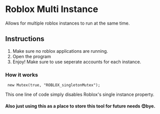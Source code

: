 # Roblox Multi Instance
Allows for multiple roblox instances to run at the same time.

## Instructions
1. Make sure no roblox applications are running.
2. Open the program
3. Enjoy! 
Make sure to use seperate accounts for each instance.

### How it works

     new Mutex(true, "ROBLOX_singletonMutex");
This one line of code simply disables Roblox's single instance property.



#### Also just using this as a place to store this tool for future needs 😊bye.
